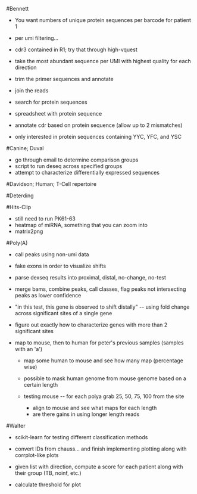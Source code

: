 #Bennett

+ You want numbers of unique protein sequences per barcode for patient 1

+ per umi filtering...

+ cdr3 contained in R1; try that through high-vquest

+ take the most abundant sequence per UMI with highest quality for each direction
+ trim the primer sequences and annotate
+ join the reads
+ search for protein sequences

+ spreadsheet with protein sequence
+ annotate cdr based on protein sequence (allow up to 2 mismatches)
+ only interested in protein sequences containing YYC, YFC, and YSC

#Canine; Duval

+ go through email to determine comparison groups
+ script to run deseq across specified groups
+ attempt to characterize differentially expressed sequences

#Davidson; Human; T-Cell repertoire

#Deterding

#Hits-Clip

+ still need to run PK61-63
+ heatmap of miRNA, something that you can zoom into
+ matrix2png

#Poly(A)

+ call peaks using non-umi data
+ fake exons in order to visualize shifts

+ parse dexseq results into proximal, distal, no-change, no-test
+ merge bams, combine peaks, call classes, flag peaks not intersecting peaks as lower confidence

+ "in this test, this gene is observed to shift distally" -- using fold change
across significant sites of a single gene
+ figure out exactly how to characterize genes with more than 2 significant sites

+ map to mouse, then to human for peter's previous samples (samples with an 'a')
    + map some human to mouse and see how many map (percentage wise)
    + possible to mask human genome from mouse genome based on a certain length

    + testing mouse -- for each polya grab 25, 50, 75, 100 from the site
        + align to mouse and see what maps for each length
        + are there gains in using longer length reads

#Walter

+ scikit-learn for testing different classification methods
+ convert IDs from chauss... and finish implementing plotting along with corrplot-like plots

+ given list with direction, compute a score for each patient along with their group (TB, noinf, etc.)
+ calculate threshold for plot
